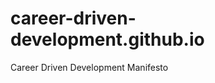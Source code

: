 career-driven-development.github.io
===================================

Career Driven Development Manifesto
